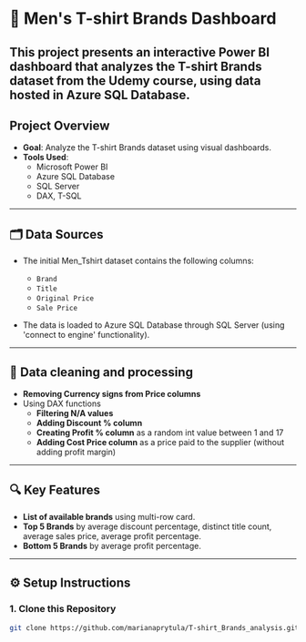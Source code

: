 # 👕 Men's T-shirt Brands Dashboard

This project presents an interactive Power BI dashboard that analyzes the T-shirt Brands dataset from the Udemy course, using data hosted in Azure SQL Database. 
---

## Project Overview

- **Goal**: Analyze the T-shirt Brands dataset using visual dashboards.
- **Tools Used**:
  - Microsoft Power BI 
  - Azure SQL Database 
  - SQL Server 
  - DAX, T-SQL 

---

## 🗂️ Data Sources

- The initial Men_Tshirt dataset contains the following columns:
  - `Brand` 
  - `Title`
  - `Original Price`
  - `Sale Price`

- The data is loaded to Azure SQL Database through SQL Server (using 'connect to engine' functionality).


---

## 🧹 Data cleaning and processing 

-  **Removing Currency signs from Price columns**
 - Using DAX functions
    -  **Filtering N/A values**
    -  **Adding Discount % column**
    -  **Creating Profit % column** as a random int value between 1 and 17 
    -  **Adding Cost Price column** as a price paid to the supplier (without adding profit margin)

---

## 🔍 Key Features

-  **List of available brands** using multi-row card.
-  **Top 5 Brands** by average discount percentage, distinct title count, average sales price, average profit percentage. 
-  **Bottom 5 Brands** by average profit percentage.

---



## ⚙️ Setup Instructions

### 1. Clone this Repository
```bash
git clone https://github.com/marianaprytula/T-shirt_Brands_analysis.git